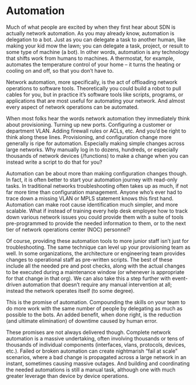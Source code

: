 # Automation

Much of what people are excited by when they first hear about SDN is actually network automation. As you may already know, automation is delegation to a bot. Just as you can delegate a task to another human, like making your kid mow the lawn; you can delegate a task, project, or result to some type of machine (a bot). In other words, automation is any technology that shifts work from humans to machines. A thermostat, for example, automates the temperature control of your home – it turns the heating or cooling on and off, so that you don’t have to.

Network automation, more specifically, is the act of offloading network operations to software tools. Theoretically you could build a robot to pull cables for you, but in practice it’s software tools like scripts, programs, or applications that are most useful for automating your network. And almost every aspect of network operations can be automated.

When most folks hear the words network automation they immediately think about provisioning. Turning up new ports. Configuring a customer or department VLAN. Adding firewall rules or ACLs, etc. And you’d be right to think along these lines. Provisioning, and configuration change more generally is ripe for automation. Especially making simple changes across large networks. Why manually log in to dozens, hundreds, or especially thousands of network devices (/functions) to make a change when you can instead write a script to do that for you?

Automation can be about more than making configuration changes though. In fact, it is often better to start your automation journey with read-only tasks. In traditional networks troubleshooting often takes up as much, if not far more time than configuration management. Anyone who’s ever had to trace down a missing VLAN or MPLS statement knows this first hand. Automation can make root cause identification much simpler, and more scalable. What if instead of training every help desk employee how to track down various network issues you could provide them with a suite of tools pre-programmed to provide the needed information to them, or to the next tier of network operations center (NOC) personnel?

Of course, providing these automation tools to more junior staff isn’t just for troubleshooting. The same technique can level up your provisioning team as well. In some organizations, the architecture or engineering team provides changes to operational staff as pre-written scripts. The best of these include all the needed pre and post checks, along with the actual changes to be executed during a maintenance window (or whenever is appropriate for that change in that org). We can also take this a step further with event-driven automation that doesn’t require any manual intervention at all; instead the network operates itself (to some degree).

This is the promise of automation. Compounding the skills on your team to do more work with the same number of people by delegating as much as possible to the bots. An added benefit, when done right, is the reduction (and ultimate elimination) of downtime caused by human error. 

These promises are not always delivered though. Complete network automation is a massive undertaking, often involving thousands or tens of thousands of individual components (interfaces, vlans, protocols, devices, etc.). Failed or broken automation can create nightmarish “fail at scale” scenarios, where a bad change is propagated across a large network in an instant, sometimes causing massive outages. And building and coordinating the needed automations is still a manual task, although one with much greater leverage than device by device operations.
